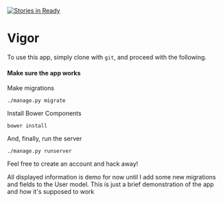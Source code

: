 [![Stories in Ready](https://badge.waffle.io/juliancoleman/vigor-app.png?label=ready&title=Ready)](https://waffle.io/juliancoleman/vigor-app)
# Vigor

To use this app, simply clone with `git`, and proceed with the following.

#### Make sure the app works

Make migrations

```
./manage.py migrate
```

Install Bower Components

```
bower install
```

And, finally, run the server

```
./manage.py runserver
```

Feel free to create an account and hack away!

All displayed information is demo for now until I add some new migrations and fields to the User model. This is just a brief demonstration of the app and how it's supposed to work
